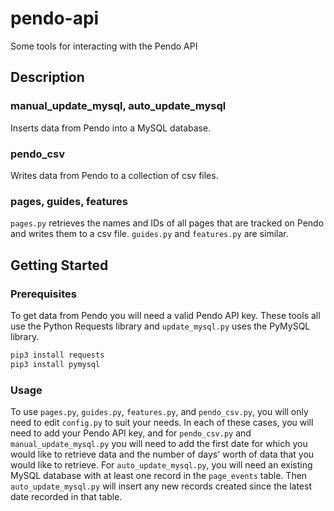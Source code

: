 # pendo-api
Some tools for interacting with the Pendo API

## Description

### manual_update_mysql, auto_update_mysql
Inserts data from Pendo into a MySQL database.

### pendo_csv
Writes data from Pendo to a collection of csv files.

### pages, guides, features
`pages.py` retrieves the names and IDs of all pages that are tracked on Pendo and writes them to a csv file.
`guides.py` and `features.py` are similar.

## Getting Started

### Prerequisites
To get data from Pendo you will need a valid Pendo API key.
These tools all use the Python Requests library and `update_mysql.py` uses the PyMySQL library.

```bash
pip3 install requests 
pip3 install pymysql
```

### Usage
To use `pages.py`, `guides.py`, `features.py`, and `pendo_csv.py`, you will only need to edit `config.py` to suit your needs.
In each of these cases, you will need to add your Pendo API key, and for `pendo_csv.py` and `manual_update_mysql.py` you will need to add the first date for which you would like to retrieve data and the number of days' worth of data that you would like to retrieve.
For `auto_update_mysql.py`, you will need an existing MySQL database with at least one record in the `page_events` table.
Then `auto_update_mysql.py` will insert any new records created since the latest date recorded in that table.